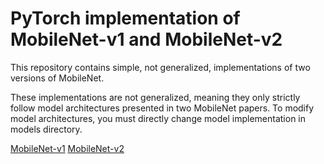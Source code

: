 # PyTorch implementation of MobileNet-v1 and MobileNet-v2

This repository contains simple, not generalized, implementations of two versions of MobileNet. 

These implementations are not generalized, meaning they only strictly follow model architectures presented in two MobileNet papers. To modify model architectures, you must directly change model implementation in models directory.

[MobileNet-v1](https://arxiv.org/pdf/1704.04861.pdf)
[MobileNet-v2](https://arxiv.org/pdf/1801.04381.pdf)

